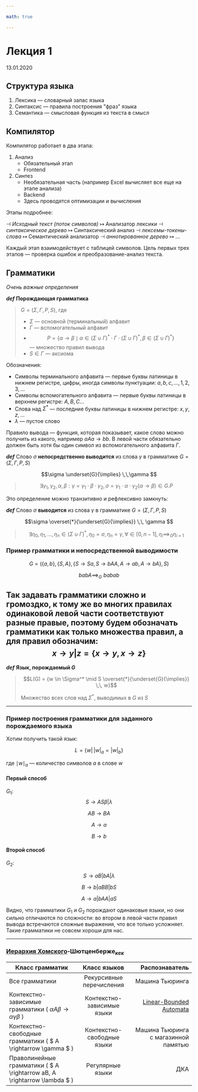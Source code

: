 ```yaml
---

math: true

---
```


# Лекция 1
13.01.2020
## Структура языка

1. Лексика — словарный запас языка
2. Синтаксис — правила построения "фраз" языка
3. Семантика — смысловая функция из текста в смысл

## Компилятор

Компилятор работает в два этапа:

1. Анализ
    * Обязательный этап
    * Frontend
2. Синтез
   * Необязательная часть (например Excel вычисляет все еще на этапе анализа)
   * Backend
   * Здесь проводятся оптимизации и вычисления

Этапы подробнее:

 $\dashv$ *Исходный текст (поток символов)* $\mapsto$ Анализатор лексики $\dashv$ *синтаксическое дерево* $\mapsto$ Синтаксический анализ $\dashv$ *лексемы-токены-слова* $\mapsto$ Cемантический анализатор $\dashv$ *аннотированное дерево* $\mapsto$ …

Каждый этап взаимодействует с таблицей символов.
Цель первых трех этапов — проверка ошибок и преобразование-анализ текста.

## Грамматики

*Очень важные определения*

***def*** **Порождающая грамматика**
> $G = \left(\Sigma, \Gamma, P, S\right)$, где
>
> * $\Sigma$ — основной (терминальный) алфавит
> * $\Gamma$ — вспомогательный алфавит
> * $$P = \left\{ \alpha \rightarrow  \beta \mid  \alpha \in \left(\Sigma \cup \Gamma\right)^*\cdot\Gamma\cdot\left(\Sigma\cup \Gamma\right)^* ,\, \beta \in \left(\Sigma \cup \Gamma\right)^* \right\}$$ — множество правил вывода
> * $S \in \Gamma$ — аксиома

Обозначения:

* Символы терминального алфавита — первые буквы латиницы в нижнем регистре, цифры, иногда символы пунктуации:   $a, b, c,…, 1, 2, 3,…$
* Символы вспомогательного алфавита — первые буквы латиницы в верхнем регистре: $A, B, C…$
* Слова над $\Sigma^*$ — последние буквы латиницы в нижнем регистре: $x, y, z,…$
* $\lambda$ — пустое слово

Правило вывода — функция, которая показывает, какое слово можно получить из какого, например $aAa \rightarrow bb$. В левой части обязательно должен быть хотя бы один символ из вспомогательного алфавита $\Gamma$.

***def*** Слово $\sigma$ **непосредственно выводится** из слова $\gamma$ в грамматике $G = \left(\Sigma, \Gamma, P, S\right)$

 $$\sigma \underset{G}{\implies} \,\,\gamma $$

> $$\exists \gamma_1, \gamma_2, \alpha, \beta : \gamma = \gamma_1\cdot\beta\cdot\gamma_2, \sigma = \gamma_1\cdot\alpha\cdot\gamma_2  (\alpha \rightarrow \beta) \in G.P$$

Это определение можно транзитивно и рефлексивно замкнуть:

***def*** Слово $\sigma$ **выводится** из слова $\gamma$ в грамматике $G = \left(\Sigma, \Gamma, P, S\right)$

 $$\sigma \overset{*}{\underset{G}{\implies}} \,\, \gamma $$

 > $$ \exists \eta_0,\eta_1, \dots,\eta_n \in (\Sigma \cup \Gamma)^*,\, \eta_0 = \sigma, \eta_n = \gamma, \forall  \in \left[0, n-1\right], \,\eta_i {\implies}_G \eta_{i+1}$$

### Пример грамматики и непосредственной выводимости

$$G = \left(\{a,b\}, \{S,A\}, \{S \rightarrow Sa, S \rightarrow bAA, A \rightarrow ab, A \rightarrow bA\}, S \right)$$

$$babA \implies_G \,\, babab$$

Так задавать грамматики сложно и громоздко, к тому же во многих правилах одинаковой левой части соответствуют разные правые, поэтому будем обозначать грамматики как только множества правил, а для правил обозначим:
$$ x \rightarrow y | z = \{x \rightarrow y, x \rightarrow z\}$$
---

***def*** **Язык, порождаемый $G$**
> $$L(G) = {w \in \Sigma^* \mid S \overset{*}{\underset{G}{\implies}} \,\, w}$$  
> 
> Множество всех слов над $\Sigma^*$, выводимых в $G$ из $S$

---

### Пример построения грамматики для заданного порождаемого языка

Хотим получить такой язык:

$$
L = \{w \vert\, |w|_a = |w|_b\}
$$

где ${\mid w \mid}_a$ — количество символов $a$ в слове $w$

#### Первый способ

$G_1$:
$$S \rightarrow AS\beta|\lambda$$

$$AB \rightarrow BA$$

$$A \rightarrow a$$

$$B \rightarrow b$$

#### Второй способ

$G_2$:

$$ S \rightarrow aB|bA|\lambda$$

$$ B \rightarrow b|aBB|bS$$

$$ A \rightarrow a|bAA|aS$$

Видно, что грамматики $G_1$ и $G_2$ порождают одинаковые языки, но они сильно отличаются по сложности: во втором в левой части правил вывода встречаются сложные выражения, что все только усложняет. Такие грамматики не совсем хороши для нас.

---

### [Иерархия Хомского](https://en.wikipedia.org/wiki/Chomsky_hierarchy)-Шютценберже$_{кек}$

| Класс грамматик   |      Класс языков      |  Распознаватель |
|----------|:-------------:|------:|
| Все грамматики |  Рекурсивные перечисления | Машина Тьюринга |
| Контекстно-зависимые грамматики ( $\alpha A\beta \rightarrow \alpha\gamma\beta$ ) |    Контекстно-зависимые языки   |   [Linear-Bounded Automata](https://en.wikipedia.org/wiki/Linear_bounded_automaton) |
| Контекстно-свободные грамматики ( $ A \rightarrow \gamma $ ) | Контекстно-свободные языки |   Машина Тьюринга с магазинной памятью |
|Праволинейные грамматики ( $ A \rightarrow aB, A \rightarrow \lambda $ )|Регулярные языки|ДКА|
